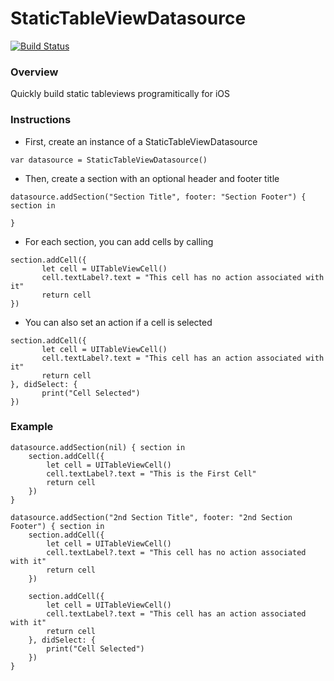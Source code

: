 # StaticTableViewDatasource
[![Build Status](https://travis-ci.org/EcolabPestServices/StaticTableViewDatasource.svg?branch=master)](https://travis-ci.org/EcolabPestServices/StaticTableViewDatasource)

### Overview
Quickly build static tableviews programitically for iOS

### Instructions
- First, create an instance of a StaticTableViewDatasource

 ```
 var datasource = StaticTableViewDatasource()

 ```
 
- Then, create a section with an optional header and footer title

 ```
 datasource.addSection("Section Title", footer: "Section Footer") { section in
 	
 }
 ```
 
- For each section, you can add cells by calling 

 ```
 section.addCell({
 		let cell = UITableViewCell()
    	cell.textLabel?.text = "This cell has no action associated with it"
    	return cell
})
```

- You can also set an action if a cell is selected

 ```
section.addCell({
		let cell = UITableViewCell()
    	cell.textLabel?.text = "This cell has an action associated with it"
    	return cell
}, didSelect: { 
    	print("Cell Selected")
})
```

### Example
```
datasource.addSection(nil) { section in
  	section.addCell({
    	let cell = UITableViewCell()
    	cell.textLabel?.text = "This is the First Cell"
	  	return cell
	})
}

datasource.addSection("2nd Section Title", footer: "2nd Section Footer") { section in
 	section.addCell({
		let cell = UITableViewCell()
     	cell.textLabel?.text = "This cell has no action associated with it"
    	return cell
 	})

	section.addCell({
   		let cell = UITableViewCell()
   		cell.textLabel?.text = "This cell has an action associated with it"
     	return cell
	}, didSelect: { 
    	print("Cell Selected")
    })
}
```

        
 
